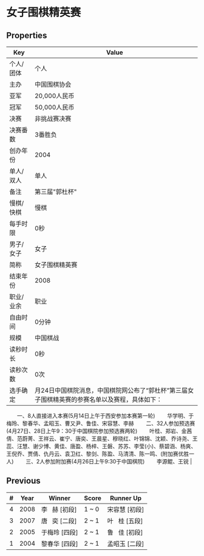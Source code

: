 # 女子围棋精英赛

## Properties

| Key | Value |
| --- | ----- |
| 个人/团体 | 个人 |
| 主办 | 中国围棋协会 |
| 亚军 | 20,000人民币 |
| 冠军 | 50,000人民币 |
| 决赛 | 非挑战赛决赛 |
| 决赛番数 | 3番胜负 |
| 创办年份 | 2004 |
| 单人/双人 | 单人 |
| 备注 | 第三届"郭杜杯" |
| 慢棋/快棋 | 慢棋 |
| 每手时限 | 0秒 |
| 男子/女子 | 女子 |
| 简称 | 女子围棋精英赛 |
| 结束年份 | 2008 |
| 职业/业余 | 职业 |
| 自由时间 | 0分钟 |
| 规模 | 中国棋战 |
| 读秒时长 | 0秒 |
| 读秒次数 | 0次 |
| 选手确定 | 月24日中国棋院消息，中国棋院网公布了“郭杜杯”第三届女子围棋精英赛的参赛名单以及赛程，具体如下： 
　　一、8人直接进入本赛(5月14日上午于西安参加本赛第一轮) 
　　华学明、于梅玲、黎春华、孟昭玉、曹又尹、鲁佳、宋容慧、李赫 
　　二、32人参加预选赛(4月27日、28日上午9：30于中国棋院参加预选赛两轮) 
　　叶桂、郑岩、金茜倩、范蔚菁、王祥云、崔宁、唐奕、王晨星、穆晓红、叶锦锦、沈颖、乔诗尧、王蕊、汪慧、谢少博、黄佳、唐盈、杨梓、王磐、苏苏、李莹(小)、蔡碧涵、杨爽、王倪乔、贾倩、仇丹云、袁卫红、黎剑、陈盈、马清清、陈一鸣、(附加赛优胜一人) 
　　三、2人参加附加赛(4月26日上午9:30于中国棋院) 
　　李源鲲、王锐  |

## Previous

| # | Year | Winner | Score | Runner Up |
| --- | --- | --- | --- | --- |
| 4 | 2008 | 李   赫 [初段] | 1 ~ 0 | 宋容慧 [初段] |
| 3 | 2007 | 唐   奕 [二段] | 2 ~ 1 | 叶   桂 [五段] |
| 2 | 2005 | 于梅玲 [四段] | 2 ~ 1 | 鲁   佳 [初段] |
| 1 | 2004 | 黎春华 [四段] | 2 ~ 1 | 孟昭玉 [二段] |

